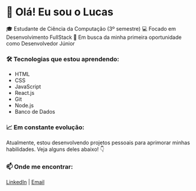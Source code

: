 # 👋 Olá! Eu sou o Lucas

🎓 Estudante de Ciência da Computação (3º semestre)
💻 Focado em Desenvolvimento FullStack
🚀 Em busca da minha primeira oportunidade como Desenvolvedor Júnior

### 🛠️ Tecnologias que estou aprendendo:
- HTML
- CSS
- JavaScript
- React.js
- Git
- Node.js
- Banco de Dados 

### 📈 Em constante evolução:
Atualmente, estou desenvolvendo projetos pessoais para aprimorar minhas habilidades. Veja alguns deles abaixo! 👇

### 📫 Onde me encontrar:
[LinkedIn](https://www.linkedin.com/in/lucaslehmm/) | [Email](mailto:lucaslehm@outlook.com)
